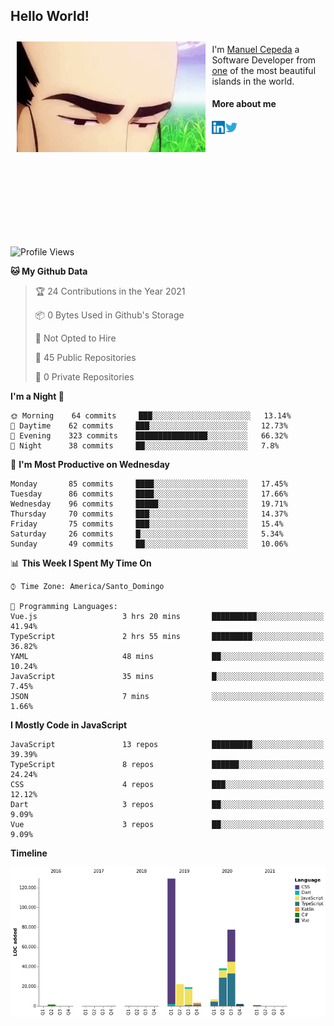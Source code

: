 <h2> Hello World!</h2>

<div style="display:inline-block">
  <img alt="Ah, I see you're a man of culture as well" align="left" width="60%" style="margin: 10px" src="https://raw.githubusercontent.com/mecm1993/mecm1993/master/assets/background.gif">

  I'm [Manuel Cepeda](https://manuelcepeda.dev) a Software Developer from [one](https://en.wikipedia.org/wiki/Dominican_Republic) of the most beautiful islands in the world.

  #### More about me

  <a href="https://www.linkedin.com/in/manuel-cepeda-0336a999/">
    <img align="left" alt="Manuel Cepeda | LinkedIn" width="21px" src="https://raw.githubusercontent.com/mecm1993/mecm1993/master/assets/linkedin.svg" />
  </a>
  <a href="https://twitter.com/mecm1993">
    <img align="left" alt="Manuel Cepeda | Twitter" width="21px" src="https://raw.githubusercontent.com/mecm1993/mecm1993/master/assets/twitter.svg" />
  </a>
  <br />
  <br />
  <br />
  <br />
  <br />
  <br />
  <br />
  <br />
  <br />
  <br />
  <br />
</div>

<!--START_SECTION:waka-->
![Profile Views](http://img.shields.io/badge/Profile%20Views-0-blue)

**🐱 My Github Data** 

> 🏆 24 Contributions in the Year 2021
 > 
> 📦 0 Bytes Used in Github's Storage 
 > 
> 🚫 Not Opted to Hire
 > 
> 📜 45 Public Repositories 
 > 
> 🔑 0 Private Repositories  
 > 
**I'm a Night 🦉** 

```text
🌞 Morning    64 commits     ███░░░░░░░░░░░░░░░░░░░░░░   13.14% 
🌆 Daytime    62 commits     ███░░░░░░░░░░░░░░░░░░░░░░   12.73% 
🌃 Evening    323 commits    ████████████████░░░░░░░░░   66.32% 
🌙 Night      38 commits     ██░░░░░░░░░░░░░░░░░░░░░░░   7.8%

```
📅 **I'm Most Productive on Wednesday** 

```text
Monday       85 commits     ████░░░░░░░░░░░░░░░░░░░░░   17.45% 
Tuesday      86 commits     ████░░░░░░░░░░░░░░░░░░░░░   17.66% 
Wednesday    96 commits     █████░░░░░░░░░░░░░░░░░░░░   19.71% 
Thursday     70 commits     ███░░░░░░░░░░░░░░░░░░░░░░   14.37% 
Friday       75 commits     ███░░░░░░░░░░░░░░░░░░░░░░   15.4% 
Saturday     26 commits     █░░░░░░░░░░░░░░░░░░░░░░░░   5.34% 
Sunday       49 commits     ██░░░░░░░░░░░░░░░░░░░░░░░   10.06%

```


📊 **This Week I Spent My Time On** 

```text
⌚︎ Time Zone: America/Santo_Domingo

💬 Programming Languages: 
Vue.js                   3 hrs 20 mins       ██████████░░░░░░░░░░░░░░░   41.94% 
TypeScript               2 hrs 55 mins       █████████░░░░░░░░░░░░░░░░   36.82% 
YAML                     48 mins             ██░░░░░░░░░░░░░░░░░░░░░░░   10.24% 
JavaScript               35 mins             █░░░░░░░░░░░░░░░░░░░░░░░░   7.45% 
JSON                     7 mins              ░░░░░░░░░░░░░░░░░░░░░░░░░   1.66%

```

**I Mostly Code in JavaScript** 

```text
JavaScript               13 repos            █████████░░░░░░░░░░░░░░░░   39.39% 
TypeScript               8 repos             ██████░░░░░░░░░░░░░░░░░░░   24.24% 
CSS                      4 repos             ███░░░░░░░░░░░░░░░░░░░░░░   12.12% 
Dart                     3 repos             ██░░░░░░░░░░░░░░░░░░░░░░░   9.09% 
Vue                      3 repos             ██░░░░░░░░░░░░░░░░░░░░░░░   9.09%

```


**Timeline**

![Chart not found](https://raw.githubusercontent.com/mecm1993/mecm1993/master/charts/bar_graph.png) 


<!--END_SECTION:waka-->
